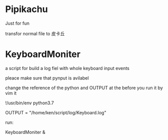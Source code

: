 # Pipikachu
Just for fun

transfor normal file to 皮卡丘


# KeyboardMoniter
a script for build a log fiel with whole keyboard input events

pleace make sure that pynput is avilabel

change the reference of the python and OUTPUT at the before you run it by vim it

!/usr/bin/env python3.7

OUTPUT = "/home/ken/script/log/Keyboard.log"

run:

KeyboardMoniter &
